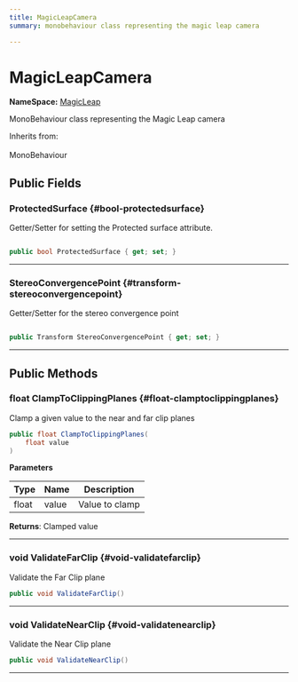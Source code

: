 ```yaml
---
title: MagicLeapCamera
summary: monobehaviour class representing the magic leap camera 

---
```


# MagicLeapCamera



**NameSpace:** 
[MagicLeap](/versioned_docs/version-22-Feb-2023/unity-api/api/UnityEngine.XR.MagicLeap/UnityEngine.XR.MagicLeap.md) 


MonoBehaviour class representing the Magic Leap camera   


Inherits from: <br></br>MonoBehaviour




## Public Fields

### ProtectedSurface {#bool-protectedsurface}

Getter/Setter for setting the Protected surface attribute. 

```csharp

public bool ProtectedSurface { get; set; }

```






-----------

### StereoConvergencePoint {#transform-stereoconvergencepoint}

Getter/Setter for the stereo convergence point 

```csharp

public Transform StereoConvergencePoint { get; set; }

```






-----------

## Public Methods

### float ClampToClippingPlanes {#float-clamptoclippingplanes}

Clamp a given value to the near and far clip planes 

```csharp
public float ClampToClippingPlanes(
    float value
)
```


**Parameters**

| Type | Name  | Description  | 
|--|--|--|
| float |value|Value to clamp|






**Returns**: Clamped value



-----------

### void ValidateFarClip {#void-validatefarclip}

Validate the Far Clip plane 

```csharp
public void ValidateFarClip()
```






-----------

### void ValidateNearClip {#void-validatenearclip}

Validate the Near Clip plane 

```csharp
public void ValidateNearClip()
```






-----------


